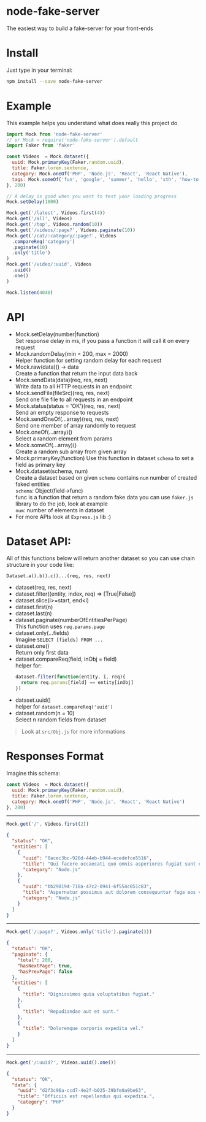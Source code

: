 # node-fake-server
The easiest way to build a fake-server for your front-ends

# Install
Just type in your terminal:  
```bash
npm install --save node-fake-server
```

# Example
This example helps you understand what does really this project do

```js
import Mock from 'node-fake-server'
// or Mock = require('node-fake-server').default
import Faker from 'faker'

const Videos  = Mock.dataset({
  uuid: Mock.primaryKey(Faker.random.uuid),
  title: Faker.lorem.sentence,
  category: Mock.oneOf('PHP', 'Node.js', 'React', 'React Native'),
  tags: Mock.someOf('fun', 'google', 'summer', 'hello', 'sth', 'how-to')
}, 200)

// A delay is good when you want to test your loading progress
Mock.setDelay(1000)

Mock.get('/latest', Videos.first(4))
Mock.get('/all', Videos)
Mock.get('/top', Videos.random(10))
Mock.get('/videos/:page?', Videos.paginate(10))
Mock.get('/cat/:category/:page?', Videos
  .compareReq('category')
  .paginate(10)
  .only('title')
)
Mock.get('/video/:uuid', Videos
  .uuid()
  .one()
)

Mock.listen(4040)
```

# API
- Mock.setDelay(number|function)  
  Set response delay in ms, if you pass a function it will call it on every request   
- Mock.randomDelay(min = 200, max = 2000)  
  Helper function for setting random delay for each request  
- Mock.raw(data)() -> data  
  Create a function that return the input data back  
- Mock.sendData(data)(req, res, next)  
  Write data to all HTTP requests in an endpoint  
- Mock.sendFile(fileSrc)(req, res, next)  
  Send one file file to all requests in an endpoint  
- Mock.status(status = 'OK')(req, res, next)  
  Send an empty response to requests  
- Mock.sendOneOf(...array)(req, res, next)  
  Send one member of array randomly to request  
- Mock.oneOf(...array)()  
  Select a random element from params
- Mock.someOf(...array)()  
  Create a random sub array from given array  
- Mock.primaryKey(function)
  Use this function in dataset `schema` to set a field as primary key
- Mock.dataset(schema, num)  
  Create a dataset based on given `schema` contains `num` number of created faked entities  
  `schema`: Object(field->func)  
  func is a function that return a random fake data
  you can use `faker.js` library to do the job, look at example   
  `num`: number of elements in dataset  
- For more APIs look at `Express.js` lib :)

# Dataset API:
All of this functions below will return another dataset so you can use chain structure in your code like:
```
Dataset.a().b().c()...(req, res, next)
```
- dataset(req, res, next)
- dataset.filter((entity, index, req) => [True|False])
- dataset.slice(i>=start, end<i)
- dataset.first(n)
- dataset.last(n)
- dataset.paginate(numberOfEntitiesPerPage)  
  This function uses `req.params.page`
- dataset.only(...fields)  
  Imagine `SELECT [fields] FROM ...`
- dataset.one()  
  Return only first data
- dataset.compareReq(field, inObj = field)  
  helper for:
  ```js
  dataset.filter(function(entity, i, req){
    return req.params[field] == entity[inObj]
  })
  ```
- dataset.uuid()  
  helper for `dataset.compareReq('uuid')`
- dataset.random(n = 10)  
  Select n random fields from dataset

> Look at `src/Obj.js` for more informations

# Responses Format
Imagine this schema:
```js
const Videos  = Mock.dataset({
  uuid: Mock.primaryKey(Faker.random.uuid),
  title: Faker.lorem.sentence,
  category: Mock.oneOf('PHP', 'Node.js', 'React', 'React Native')
}, 200)
```
-----

```js
Mock.get('/', Videos.first(2))
```

```json
{
  "status": "OK",
  "entities": [
    {
      "uuid": "0acec3bc-926d-44eb-b944-ecedefce5516",
      "title": "Qui facere occaecati quo omnis asperiores fugiat sunt eius.",
      "category": "Node.js"
    },
    {
      "uuid": "bb290194-718a-47c2-8941-6f554c051c83",
      "title": "Aspernatur possimus aut dolorem consequuntur fuga eos voluptas.",
      "category": "Node.js"
    }
  ]
}
```

-----

```js
Mock.get('/:page?', Videos.only('title').paginate(3))
```

```json
{
  "status": "OK",
  "paginate": {
    "total": 200,
    "hasNextPage": true,
    "hasPrevPage": false
  },
  "entities": [
    {
      "title": "Dignissimos quia voluptatibus fugiat."
    },
    {
      "title": "Repudiandae aut et sunt."
    },
    {
      "title": "Doloremque corporis expedita vel."
    }
  ]
}
```

-----

```js
Mock.get('/:uuid?', Videos.uuid().one())
```

```json
{
  "status": "OK",
  "data": {
    "uuid": "d2f3c96a-ccd7-4e2f-b025-39bfe0a9be63",
    "title": "Officiis est repellendus qui expedita.",
    "category": "PHP"
  }
}
```
